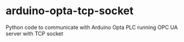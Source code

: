# arduino-opta-tcp-socket
Python code to communicate with Arduino Opta PLC running OPC UA server with TCP socket
